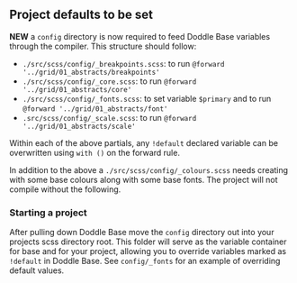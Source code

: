 ## Project defaults to be set

**NEW** a `config` directory is now required to feed Doddle Base variables through the compiler. This structure should follow:

- `./src/scss/config/_breakpoints.scss`: to run `@forward '../grid/01_abstracts/breakpoints'`
- `./src/scss/config/_core.scss`: to run `@forward '../grid/01_abstracts/core'`
- `./src/scss/config/_fonts.scss`: to set variable `$primary` and to run `@forward '../grid/01_abstracts/font'`
- `.src/scss/config/_scale.scss`: to run `@forward '../grid/01_abstracts/scale'`

Within each of the above partials, any `!default` declared variable can be overwritten using `with ()` on the forward rule.

In addition to the above a `./src/scss/config/_colours.scss` needs creating with some base colours along with some base fonts. The project will not compile without the following.

### Starting a project
After pulling down Doddle Base move the `config` directory out into your projects scss directory root. This folder will serve as the variable container for base and for your project, allowing you to override variables marked as `!default` in Doddle Base. See `config/_fonts` for an example of overriding default values.